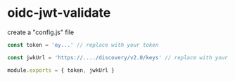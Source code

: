 # oidc-jwt-validate

create a "config.js" file
```javascript
const token = 'ey...' // replace with your token

const jwkUrl = 'https://..../discovery/v2.0/keys' // replace with your jwk URL

module.exports = { token, jwkUrl }
```
